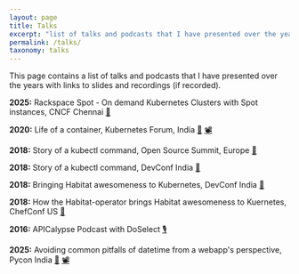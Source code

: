 ```yaml
---
layout: page
title: Talks
excerpt: "list of talks and podcasts that I have presented over the years with links to slides and recordings (if recorded)"
permalink: /talks/
taxonomy: talks
---
```


This page contains a list of talks and podcasts that I have presented over the years with links to slides and recordings (if recorded).

<b>2025:</b> Rackspace Spot - On demand Kubernetes Clusters with Spot instances, CNCF Chennai [📝](https://speakerdeck.com/indradhanush/rackspace-spot-on-demand-kubernetes-clusters-with-spot-instances "Slides")

<b>2020:</b> Life of a container, Kubernetes Forum, India [📝](https://speakerdeck.com/indradhanush/life-of-a-container "Slides") [📽️](https://youtu.be/mGWWTP1Jeso?si=uZllKQAIu-Yzx6jw "Talk recording")

<b>2018:</b> Story of a kubectl command, Open Source Summit, Europe [📝](https://speakerdeck.com/indradhanush/story-of-a-kubectl-command "Slides")

<b>2018:</b> Story of a kubectl command, DevConf India [📝](https://speakerdeck.com/indradhanush/story-of-a-kubectl-command "Slides")

<b>2018:</b> Bringing Habitat awesomeness to Kubernetes, DevConf India [📝](https://speakerdeck.com/indradhanush/bringing-habitat-awesomeness-to-kubernetes "Slides")

<b>2018:</b> How the Habitat-operator brings Habitat awesomeness to Kuernetes, ChefConf US [📝](https://www.youtube.com/watch?v=TxPaXqGn3JA "Talk recording")

<b>2016:</b> APICalypse Podcast with DoSelect [🎙️️](https://soundcloud.com/doselect/podcast-with-indradhanush "Podcast recording")

<b>2025:</b> Avoiding common pitfalls of datetime from a webapp's perspective, Pycon India [📝](./pycon-india-15/slides.html "Slides") [📽️](https://youtu.be/kKDbiibuT7Y?si=vl_ktQXmH0GpapS3 "Talk recording")
